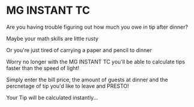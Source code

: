 # MG INSTANT TC
Are you having trouble figuring out how much you owe in tip after dinner?

Maybe your math skills are little rusty

Or you're just tired of carrying a paper and pencil to dinner

Worry no longer with the MG INSTANT TC you'll be able to calculate tips faster than the speed of light!

Simply enter the bill price, the amount of guests at dinner and the percnetage of tip you'd like to leave and PRESTO! 

Your Tip will be calculated instantly...



